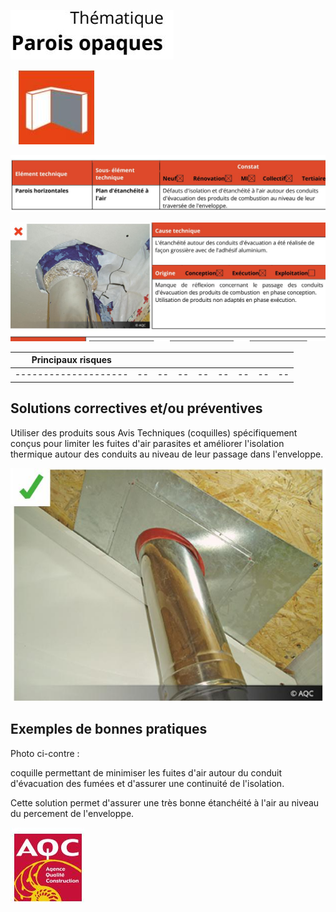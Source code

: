 ![](<images/Traversée de l'enveloppe - Non qualité/_page_0_Picture_0.jpeg>)

![](<images/Traversée de l'enveloppe - Non qualité/_page_0_Picture_1.jpeg>)

![](<images/Traversée de l'enveloppe - Non qualité/_page_0_Picture_2.jpeg>)

![](<images/Traversée de l'enveloppe - Non qualité/_page_0_Picture_3.jpeg>)

| Principaux risques |  |  |  |  |  |  |  |  |
|--------------------|--|--|--|--|--|--|--|--|
|--------------------|--|--|--|--|--|--|--|--|

## **Solutions correctives et/ou préventives**

Utiliser des produits sous Avis Techniques (coquilles) spécifiquement conçus pour limiter les fuites d'air parasites et améliorer l'isolation thermique autour des conduits au niveau de leur passage dans l'enveloppe.

![](<images/Traversée de l'enveloppe - Non qualité/_page_0_Picture_7.jpeg>)

## **Exemples de bonnes pratiques**

Photo ci-contre :

coquille permettant de minimiser les fuites d'air autour du conduit d'évacuation des fumées et d'assurer une continuité de l'isolation.

Cette solution permet d'assurer une très bonne étanchéité à l'air au niveau du percement de l'enveloppe.

![](<images/Traversée de l'enveloppe - Non qualité/_page_0_Picture_13.jpeg>)